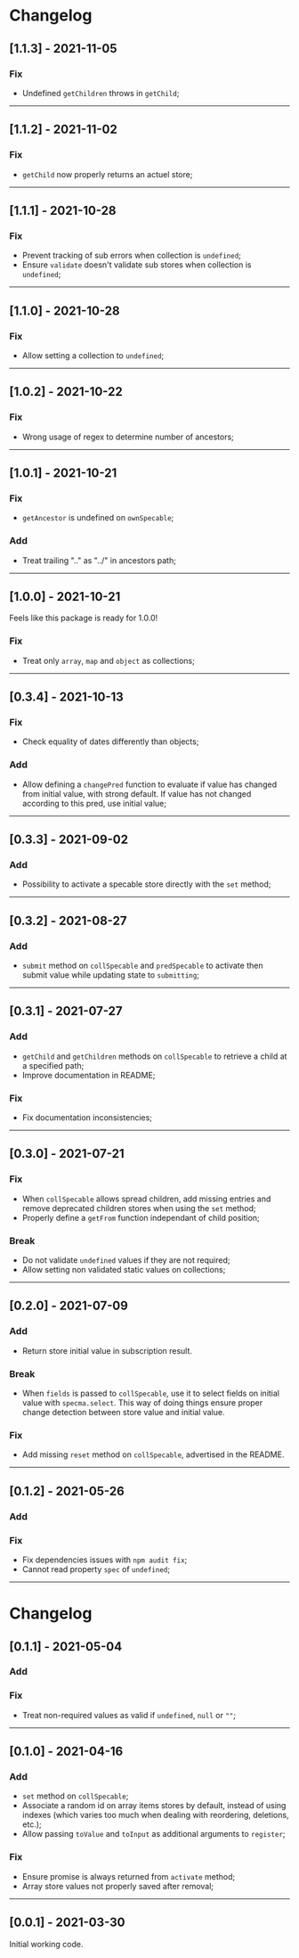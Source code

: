 # Changelog

## [1.1.3] - 2021-11-05

### Fix

- Undefined `getChildren` throws in `getChild`;

---

## [1.1.2] - 2021-11-02

### Fix

- `getChild` now properly returns an actuel store;

---

## [1.1.1] - 2021-10-28

### Fix

- Prevent tracking of sub errors when collection is `undefined`;
- Ensure `validate` doesn't validate sub stores when collection is `undefined`;

---

## [1.1.0] - 2021-10-28

### Fix

- Allow setting a collection to `undefined`;

---

## [1.0.2] - 2021-10-22

### Fix

- Wrong usage of regex to determine number of ancestors;

---

## [1.0.1] - 2021-10-21

### Fix

- `getAncestor` is undefined on `ownSpecable`;

### Add

- Treat trailing ".." as "../" in ancestors path;

---

## [1.0.0] - 2021-10-21

Feels like this package is ready for 1.0.0!

### Fix

- Treat only `array`, `map` and `object` as collections;

---

## [0.3.4] - 2021-10-13

### Fix

- Check equality of dates differently than objects;

### Add

- Allow defining a `changePred` function to evaluate if value has changed from initial value, with strong default. If value has not changed according to this pred, use initial value;

---

## [0.3.3] - 2021-09-02

### Add

- Possibility to activate a specable store directly with the `set` method;

---

## [0.3.2] - 2021-08-27

### Add

- `submit` method on `collSpecable` and `predSpecable` to activate then submit value while updating state to `submitting`;

---

## [0.3.1] - 2021-07-27

### Add

- `getChild` and `getChildren` methods on `collSpecable` to retrieve a child at a specified path;
- Improve documentation in README;

### Fix

- Fix documentation inconsistencies;

---

## [0.3.0] - 2021-07-21

### Fix

- When `collSpecable` allows spread children, add missing entries and remove deprecated children stores when using the `set` method;
- Properly define a `getFrom` function independant of child position;

### Break

- Do not validate `undefined` values if they are not required;
- Allow setting non validated static values on collections;

---

## [0.2.0] - 2021-07-09

### Add

- Return store initial value in subscription result.

### Break

- When `fields` is passed to `collSpecable`, use it to select fields on initial value with `specma.select`. This way of doing things ensure proper change detection between store value and initial value.

### Fix

- Add missing `reset` method on `collSpecable`, advertised in the README.

---

## [0.1.2] - 2021-05-26

### Add

### Fix

- Fix dependencies issues with `npm audit fix`;
- Cannot read property `spec` of `undefined`;

---

# Changelog

## [0.1.1] - 2021-05-04

### Add

### Fix

- Treat non-required values as valid if `undefined`, `null` or `""`;

---

## [0.1.0] - 2021-04-16

### Add

- `set` method on `collSpecable`;
- Associate a random id on array items stores by default, instead of using indexes (which varies too much when dealing with reordering, deletions, etc.);
- Allow passing `toValue` and `toInput` as additional arguments to `register`;

### Fix

- Ensure promise is always returned from `activate` method;
- Array store values not properly saved after removal;

---

## [0.0.1] - 2021-03-30

Initial working code.
